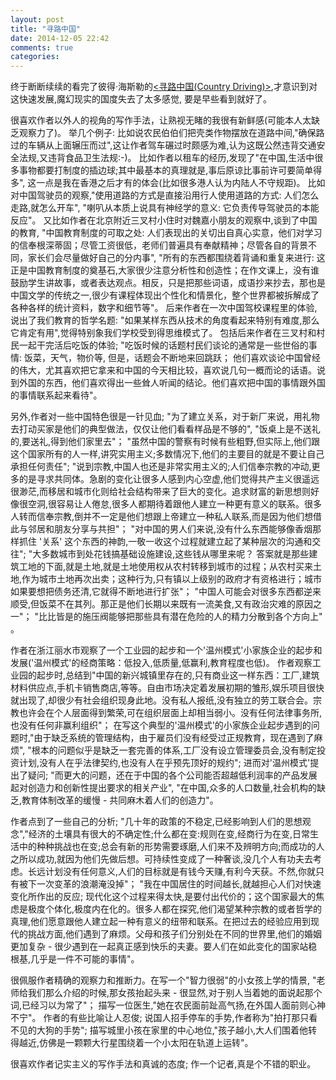 ```yaml
---
layout: post
title: "寻路中国"
date: 2014-12-05 22:42
comments: true
categories: 
---
```


终于断断续续的看完了彼得·海斯勒的[<寻路中国(Country Driving)>](http://book.douban.com/subject/5414391/),才意识到对这快速发展,魔幻现实的国度失去了太多感觉, 要是早些看到就好了。

很喜欢作者以外人的视角的写作手法，让熟视无睹的我很有新鲜感(可能本人太缺乏观察力了)。 举几个例子: 比如说农民伯伯们把壳类作物摆放在道路中间,"确保路过的车辆从上面辗压而过",这让作者驾车碾过时颇感为难,认为这既公然违背交通安全法规,又违背食品卫生法规:-)。  比如作者以租车的经历,发现了"在中国,生活中很多事物都要打制度的插边球;其中最基本的真理就是,事后原谅比事前许可要简单得多", 这一点是我在香港之后才有的体会(比如很多港人认为内陆人不守规距)。  比如对中国驾驶员的观察,"使用道路的方式是直接沿用行人使用道路的方式: 人们怎么走路,就怎么开车", "喇叭从本质上说具有神经学的意义: 它负责传导驾驶员的本能反应"。 又比如作者在北京附近三叉村小住时对魏嘉小朋友的观察中,谈到了中国的教育, "中国教育制度的可取之处: 人们表现出的关切出自真心实意，他们对学习的信奉根深蒂固；尽管工资很低，老师们普遍具有奉献精神；尽管各自的背景不同，家长们会尽量做好自己的分内事",  "所有的东西都围绕着背诵和重复来进行: 这正是中国教育制度的奠基石,大家很少注意分析性和创造性；在作文课上，没有谁鼓励学生讲故事，或者表达观点。相反，只是把那些词语，成语抄来抄去，那也是中国文学的传统之一,很少有课程体现出个性化和情景化，整个世界都被拆解成了各种各样的统计资料，数字和细节等"。  后来作者在一次中国驾校课程里的体验,说出了我们教育的哲学名题: "如果某样东西从技术的角度看起来特别有难度,那么它肯定有用",觉得特别象我们学校受到得思维模式了。 包括后来作者在三叉村和村民一起干完活后吃饭的体验; "吃饭时候的话题村民们谈论的通常是一些世俗的事情: 饭菜，天气，物价等, 但是，话题会不断地来回跳跃； 他们喜欢谈论中国曾经的伟大，尤其喜欢把它拿来和中国的今天相比较，喜欢说几句一概而论的话语。说到外国的东西，他们喜欢得出一些耸人听闻的结论。他们喜欢把中国的事情跟外国的事情联系起来看待"。

另外,作者对一些中国特色很是一针见血; "为了建立关系，对于新厂来说，用礼物去打动买家是他们的典型做法，仅仅让他们看看样品是不够的", "饭桌上是不送礼的,要送礼,得到他们家里去"； "虽然中国的警察有时候有些粗野,但实际上,他们跟这个国家所有的人一样,讲究实用主义;多数情况下,他们的主要目的就是不要让自己承担任何责任"; "说到宗教,中国人也还是非常实用主义的;人们信奉宗教的冲动,更多的是寻求共同体。急剧的变化让很多人感到内心空虚,他们觉得共产主义很遥远很渺茫,而移居和城市化则给社会结构带来了巨大的变化。追求财富的新思想则好像很空洞,很容易让人倦怠,很多人都期待着跟他人建立一种更有意义的联系。很多人转而信奉宗教,倒并不一定是他们想跟上帝建立一种私人联系,而是因为他们想借此与邻居和朋友分享与共担"； "对中国的男人们来说,没有什么东西能够像香烟那样抓住 '关系' 这个东西的神韵,一敬一收这个过程就建立起了某种层次的沟通和交往";  "大多数城市到处花钱搞基础设施建设,这些钱从哪里来呢？ 答案就是那些建筑工地的下面,就是土地,就是土地使用权从农村转移到城市的过程；从农村买来土地,作为城市土地再次出卖；这种行为,只有镇以上级别的政府才有资格进行；城市如果要想把债务还清,它就得不断地进行扩张"；  "中国人可能会对很多东西都逆来顺受,但饭菜不在其列。那正是他们长期以来既有一流美食,又有政治灾难的原因之一"；  "比比皆是的施压阀能够把那些具有潜在危险的人的精力分散到各个方向上" 。

作者在浙江丽水市观察了一个工业园的起步和一个'温州模式'小家族企业的起步和发展('温州模式'的经商策略：低投入,低质量,低赢利,教育程度也低)。 作者观察工业园的起步时,总结到"中国的新兴城镇里存在的,只有商业这一样东西：工厂,建筑材料供应点,手机卡销售商店,等等。自由市场决定着发展初期的雏形,娱乐项目很快就出现了,却很少有社会组织现身此地。没有私人报纸,没有独立的劳工联合会。宗教也许会在个人层面得到繁荣,可在组织层面上却相当弱小。没有任何法律事务所,也没有任何非赢利组织"； 在写这个典型的'温州模式'的小家族企业起步遇到的问题时,"由于缺乏系统的管理结构，由于雇员们没有经受过正规教育，现在遇到了麻烦", "根本的问题似乎是缺乏一套完善的体系,工厂没有设立管理委员会,没有制定投资计划,没有人在乎法律契约,也没有人在乎预先顶好的规约"; 进而对'温州模式'提出了疑问; "而更大的问题，还在于中国的各个公司能否超越低利润率的产品发展起对创造力和创新性提出要求的相关产业", "在中国,众多的人口数量,社会机构的缺乏,教育体制改革的缓慢 - 共同麻木着人们的创造力"。

作者点到了一些自己的分析; "几十年的政策的不稳定,已经影响到人们的思想观念","经济的土壤具有很大的不确定性;什么都在变:规则在变,经商行为在变,日常生活中的种种挑战也在变;总会有新的形势需要琢磨,人们来不及辨明方向;而成功的人之所以成功,就因为他们先做后想。可持续性变成了一种奢谈,没几个人有功夫去考虑。长远计划没有任何意义,人们的目标就是有钱今天赚,有利今天获。不然,你就只有被下一次变革的浪潮淹没掉"； "我在中国居住的时间越长,就越担心人们对快速变化所作出的反应; 现代化这个过程来得太快,是要付出代价的；这个国家最大的焦虑是极度个体化,极度内在化的。很多人都在探究,他们渴望某种宗教的或者哲学的真理,他们愿意跟他人建立起一种有意义的纽带和联系。在把过去的经验应用到现代的挑战方面,他们遇到了麻烦。父母和孩子们分别处在不同的世界里,他们的婚姻更加复杂 - 很少遇到在一起真正感到快乐的夫妻。要人们在如此变化的国家站稳根基,几乎是一件不可能的事情"。

很佩服作者精确的观察力和推断力。在写一个"智力很弱"的小女孩上学的情景, "老师给我们那么介绍的时候,那女孩抬起头来 - 很显然,对于别人当着她的面说起那个词,已经习以为常了"； 描写一位医生,"她在农民面前趾高气扬,在外国人面前则心神不宁"。 作者的有些比喻让人忍俊; 说国人招手停车的手势,作者称为"拍打那只看不见的大狗的手势"; 描写城里小孩在家里的中心地位,"孩子越小,大人们围着他转得越近,仿佛是一颗颗大行星围绕着一个小太阳在轨道上运转"。

很喜欢作者记实主义的写作手法和真诚的态度; 作一个记者,真是个不错的职业。

